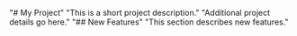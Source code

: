 "# My Project" 
"This is a short project description." 
"Additional project details go here." 
"## New Features" 
"This section describes new features." 
